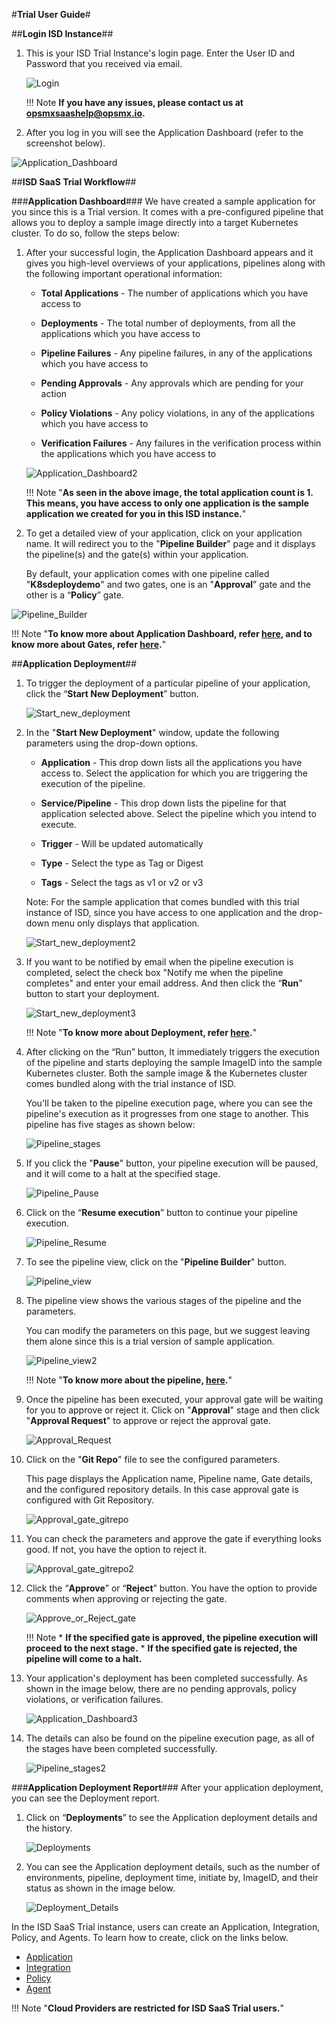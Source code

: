 #**Trial User Guide**#

##**Login ISD Instance**##

1. This is your ISD Trial Instance's login page. Enter the User ID and Password that you received via email.

	![Login](./Login.png)

	!!! Note 
            **If you have any issues, please contact us at opsmxsaashelp@opsmx.io.**

2. After you log in you will see the Application Dashboard (refer to the screenshot below).

![Application_Dashboard](./Application_Dashboard.png)

##**ISD SaaS Trial Workflow**##

###**Application Dashboard**###
We have created a sample application for you since this is a Trial version. It comes with a pre-configured 
pipeline that allows you to deploy a sample image directly into a target Kubernetes cluster. 
To do so, follow the steps below:

1. After your successful login, the Application Dashboard appears and it gives you high-level overviews 
of your applications, pipelines along with the following important operational information:

	* **Total Applications** - The number of applications which you have access to

	* **Deployments** - The total number of deployments, from all the applications which you have access to

 	* **Pipeline Failures** - Any pipeline failures, in any of the applications which you have access to 

 	* **Pending Approvals** - Any approvals which are pending for your action

 	* **Policy Violations** - Any policy violations, in any of the applications which you have access to 

 	* **Verification Failures** - Any failures in the verification process within the applications which you have access to

	![Application_Dashboard2](./Application_Dashboard2.png)

	!!! Note "**As seen in the above image, the total application count is 1. This means, you have access to only one application is the sample application we created for you in this ISD instance.**"

2. To get a detailed view of your application, click on your application name. 
It will redirect you to the "**Pipeline Builder**" page and it displays the pipeline(s) and the gate(s) within your application.

    By default, your application comes with one pipeline called "**K8sdeploydemo**" and two gates, one is an "**Approval**” gate 
and the other is a “**Policy**” gate.

![Pipeline_Builder](./Pipeline_Builder.png)

!!! Note "**To know more about Application Dashboard, refer [here](https://docs.opsmx.com/products/data-and-intelligence-module-autopilot/observability/application-dashboard), and to know more about Gates, refer [here](https://docs.opsmx.com/quickstart-guide/manage-pipelines/add-intelligent-gates-to-the-pipeline).**"

##**Application Deployment**##

1. To trigger the deployment of a particular pipeline of your application, click the “**Start New Deployment**” button.

	![Start_new_deployment](./Start_new_deployment.png)

2. In the "**Start New Deployment**" window, update the following parameters using the drop-down options.

	* **Application** - This drop down lists all the applications you have access to. Select the application for 
which you are triggering the execution of the pipeline.

	* **Service/Pipeline** - This drop down lists the pipeline for that application selected above. 
Select the pipeline which you intend to execute.
 
	* **Trigger** - Will be updated automatically
 
	* **Type** - Select the type as Tag or Digest
 
	* **Tags** - Select the tags as v1 or v2 or v3

	Note: For the sample application that comes bundled with this trial instance of ISD, 
since you have access to one application and the drop-down menu only displays that application.

	![Start_new_deployment2](./Start_new_deployment2.png)

3. If you want to be notified by email when the pipeline execution is completed, select the check 
box "Notify me when the pipeline completes" and enter your email address. And then click the “**Run**” 
button to start your deployment.

	![Start_new_deployment3](./Start_new_deployment3.png)

	!!! Note "**To know more about Deployment, refer [here](https://docs.opsmx.com/quickstart-guide/manage-pipelines/run-deployments-execute-pipelines).**"

4. After clicking on the “Run” button, It immediately triggers the execution of the pipeline and starts 
deploying the sample ImageID into the sample Kubernetes cluster. Both the sample image & the Kubernetes 
cluster comes bundled along with the trial instance of ISD.

	You'll be taken to the pipeline execution page, where you can see the pipeline's execution as it progresses 
from one stage to another. This pipeline has five stages as shown below:

	![Pipeline_stages](./Pipeline_stages.png)

5.  If you click the "**Pause**" button, your pipeline execution will be paused, and it will come to a halt at 
the specified stage.

	![Pipeline_Pause](./Pipeline_Pause.png)

6.  Click on the “**Resume execution**” button to continue your pipeline execution.

	![Pipeline_Resume](./Pipeline_Resume.png)

7. To see the pipeline view, click on the "**Pipeline Builder**" button.

	![Pipeline_view](./Pipeline_view.png)

8. The pipeline view shows the various stages of the pipeline and the parameters.

	You can modify the parameters on this page, but we suggest leaving them alone since this is a 
trial version of sample application.

	![Pipeline_view2](./Pipeline_view2.png)

	!!! Note "**To know more about the pipeline, [here](https://docs.opsmx.com/quickstart-guide/manage-pipelines/run-deployments-execute-pipelines).**"

9. Once the pipeline has been executed, your approval gate will be waiting for you to approve or reject it. 
Click on "**Approval**" stage and then click "**Approval Request**" to approve or reject the approval gate.

	![Approval_Request](./Approval_Request.png)

10. Click on the "**Git Repo**" file to see the configured parameters.
	
	This page displays the Application name, Pipeline name, Gate details, and the configured repository details. 
In this case approval gate is configured with Git Repository. 

	![Approval_gate_gitrepo](./Approval_gate_gitrepo.png)

11. You can check the parameters and approve the gate if everything looks good. If not, you have the option 
to reject it.

	![Approval_gate_gitrepo2](./Approval_gate_gitrepo2.png)

12. Click the “**Approve**” or “**Reject**” button. You have the option to provide comments when approving or 
rejecting the gate.

	![Approve_or_Reject_gate](./Approve_or_Reject_gate.png)

	!!! Note
        * **If the specified gate is approved, the pipeline execution will proceed to the next stage.**
    	* **If the specified gate is rejected, the pipeline will come to a halt.**

13. Your application's deployment has been completed successfully. As shown in the image below, there are no 
pending approvals, policy violations, or verification failures.

	![Application_Dashboard3](./Application_Dashboard3.png)

14. The details can also be found on the pipeline execution page, as all of the stages have been completed successfully.

	![Pipeline_stages2](./Pipeline_stages2.png)

###**Application Deployment Report**###
After your application deployment, you can see the Deployment report.

1. Click on “**Deployments**” to see the Application deployment details and the history.

	![Deployments](./Deployments.png)

2.  You can see the Application deployment details, such as the number of environments, pipeline, deployment time, 
initiate by, ImageID, and their status as shown in the image below.

	![Deployment_Details](./Deployment_Details.png)

In the ISD SaaS Trial instance, users can create an Application, Integration, Policy, and Agents. 
To learn how to create, click on the links below.

* [Application](https://docs.opsmx.com/quickstart-guide/manage-applications/create-an-application)
* [Integration](https://docs.opsmx.com/quickstart-guide/configure-integrations/add-integrations)
* [Policy](https://docs.opsmx.com/quickstart-guide/manage-policy/create-policy)
* [Agent](https://docs.opsmx.com/quickstart-guide/agent-configuration/add-a-new-agent)

!!! Note "**Cloud Providers are restricted for ISD SaaS Trial users.**"
 

